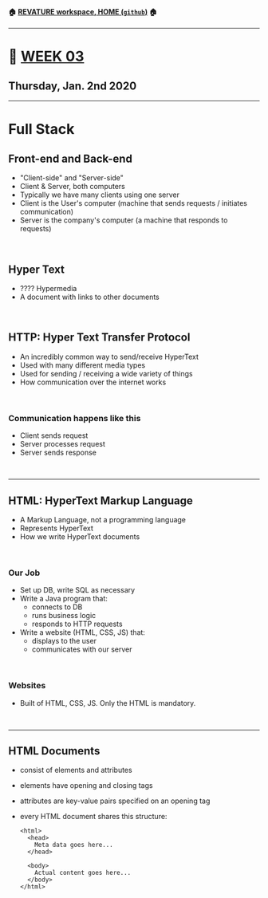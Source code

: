 #### :house: [REVATURE workspace, HOME (`github`)](https://github.com/joedonline/REVATURE__workspace)  :house:
---
# :calendar: [WEEK 03](https://github.com/joedonline/REVATURE__workspace/tree/master/WEEK__03)
## Thursday, Jan. 2nd 2020

---
# Full Stack

## Front-end and Back-end
- "Client-side" and "Server-side"
- Client & Server, both computers
- Typically we have many clients using one server
- Client is the User's computer (machine that sends requests / initiates communication)
- Server is the company's computer (a machine that responds to requests)

<br>

## Hyper Text
- ???? Hypermedia
- A document with links to other documents

<br>

## HTTP: Hyper Text Transfer Protocol
- An incredibly common way to send/receive HyperText
- Used with many different media types
- Used for sending / receiving a wide variety of things
- How communication over the internet works

<br>

### Communication happens like this
- Client sends request
- Server processes request
- Server sends response

<br>

---
## HTML: HyperText Markup Language
- A Markup Language, not a programming language
- Represents HyperText
- How we write HyperText documents

<br>

### Our Job
- Set up DB, write SQL as necessary
- Write a Java program that:
  * connects to DB
  * runs business logic
  * responds to HTTP requests
- Write a website (HTML, CSS, JS) that:
  * displays to the user
  * communicates with our server

<br>

### Websites
- Built of HTML, CSS, JS. Only the HTML is mandatory.

<br>

---
## HTML Documents
- consist of elements and attributes
- elements have opening and closing tags
- attributes are key-value pairs specified on an opening tag
- every HTML document shares this structure:

  ```
  <html>
    <head>
      Meta data goes here...
    </head>
    
    <body>
      Actual content goes here...
    </body>
  </html>
  ```
